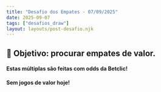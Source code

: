 ```yaml
---
title: "Desafio dos Empates - 07/09/2025"
date: 2025-09-07
tags: ["desafios_draw"]
layout: layouts/post-desafio.njk
---
```


## 🎯 Objetivo: procurar empates de valor.  

#### Estas múltiplas são feitas com odds da Betclic!

#### Sem jogos de valor hoje!
